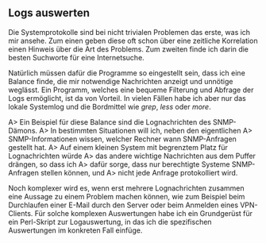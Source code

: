 
## Logs auswerten

Die Systemprotokolle sind bei nicht trivialen Problemen das erste, was ich
mir ansehe.
Zum einen geben diese oft schon über eine zeitliche Korrelation einen Hinweis
über die Art des Problems.
Zum zweiten finde ich darin die besten Suchworte für eine Internetsuche.

Natürlich müssen dafür die Programme so eingestellt sein, dass ich eine Balance
finde, die mir notwendige Nachrichten anzeigt und unnötige weglässt.
Ein Programm, welches eine bequeme Filterung und Abfrage der Logs ermöglicht,
ist da von Vorteil.
In vielen Fällen habe ich aber nur das lokale Systemlog und die Bordmittel wie
*grep*, *less* oder *more*.

A> Ein Beispiel für diese Balance sind die Lognachrichten des SNMP-Dämons.
A> In bestimmten Situationen will ich, neben den eigentlichen
A> SNMP-Informationen wissen, welcher Rechner wann SNMP-Anfragen gestellt hat.
A> Auf einem kleinen System mit begrenztem Platz für Lognachrichten würde
A> das andere wichtige Nachrichten aus dem Puffer drängen, so dass ich
A> dafür sorge, dass nur berechtigte Systeme SNMP-Anfragen stellen können, und
A> nicht jede Anfrage protokolliert wird.

Noch komplexer wird es, wenn erst mehrere Lognachrichten zusammen eine Aussage
zu einem Problem machen können, wie zum Beispiel beim Durchlaufen einer E-Mail
durch den Server oder beim Anmelden eines VPN-Clients.
Für solche komplexen Auswertungen habe ich ein Grundgerüst für ein
Perl-Skript zur Logauswertung, in das ich die spezifischen Auswertungen im
konkreten Fall einfüge.


